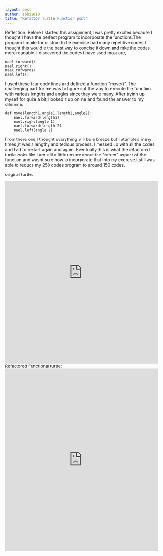 ```yaml
---
layout: post
author: Ibbi2010
title: "Refactor Turtle Function post"
---
```


Reflection:
Before I started this assignment,I was pretty excited because I thought I have the perfect program to incorporate the functions.The program I made for custom turtle exercise had many repetitive codes.I thought this would e the best way to concise it down and mke the codes more readable. I discovered the codes I have used most are,

```
nael.forward()
nael.right()
nael.forward()
nael.left()

```
I used these four code lines and defined a function "move()". The challenging part for me was to figure out the way to execute the function with various lengths and angles since they were many. After tryinh up myself for quite a bit,I looked it up online and found the answer to my dilemma. 
```
def move(length1,angle1,length2,angle2):
    nael.forward(length1)
    nael.right(angle 1)
    nael.forward(length 2)
    nael.left(angle 2)
```
From there one,I thought everything will be a breeze but I stumbled many times ,it was a lengthy and tedious process. I messed up with all the codes and had to restart again and again. Eventually this is what the refactored turtle looks like.I am still a little unsure about the "return" aspect of the function and wasnt sure how to incorporate that into my exercise.I still was able to reduce my 250 codes program to around 150 codes.

original turtle:
<iframe src="https://trinket.io/embed/python/ce9dd159b5" width="100%" height="600" frameborder="0" marginwidth="0" marginheight="0" allowfullscreen></iframe>
Refactored Functional turtle:
<iframe src="https://trinket.io/embed/python/47b3a0e357" width="100%" height="600" frameborder="0" marginwidth="0" marginheight="0" allowfullscreen></iframe>
